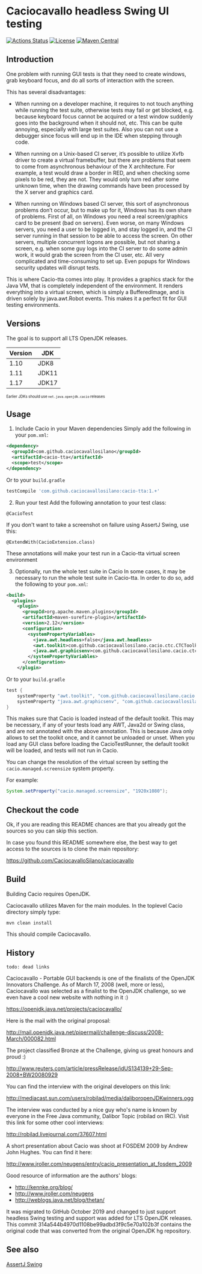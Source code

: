 # Caciocavallo headless Swing UI testing

[![Actions Status](https://github.com/CaciocavalloSilano/caciocavallo/workflows/Java%20CI/badge.svg)](https://github.com/CaciocavalloSilano/caciocavallo/actions)
[![License](https://img.shields.io/github/license/CaciocavalloSilano/caciocavallo.svg)](https://raw.githubusercontent.com/CaciocavalloSilano/caciocavallo/master/LICENSE)
[![Maven Central](https://maven-badges.herokuapp.com/maven-central/com.github.caciocavallosilano/cacio-tta/badge.svg)](https://maven-badges.herokuapp.com/maven-central/com.github.caciocavallosilano/cacio-tta)

## Introduction

One problem with running GUI tests is that they need to create windows, grab keyboard focus, and do all sorts of interaction with the screen. 

This has several disadvantages:
 * When running on a developer machine, it requires to not touch anything while running the test suite, otherwise tests may fail or get blocked, 
 e.g. because keyboard focus cannot be acquired or a test window suddenly goes into the background when it should not, etc. 
 This can be quite annoying, especially with large test suites. Also you can not use a debugger since focus will end up in the IDE when stepping through code.
 
 * When running on a Unix-based CI server, it’s possible to utilize Xvfb driver to create a virtual framebuffer, 
 but there are problems that seem to come from asynchronous behaviour of the X architecture. 
 For example, a test would draw a border in RED, and when checking some pixels to be red, they are not. 
 They would only turn red after some unknown time, when the drawing commands have been processed by the X server and graphics card.
 * When running on Windows based CI server, this sort of asynchronous problems don’t occur, but to make up for it, Windows has its own share of problems. 
 First of all, on Windows you need a real screen/graphics card to be present (bad on servers). 
 Even worse, on many Windows servers, you need a user to be logged in, and stay logged in, and the CI server running in that session to be able to access the screen. 
 On other servers, multiple concurrent logons are possible, but not sharing a screen, e.g. when some guy logs into the CI server to do some admin work, 
 it would grab the screen from the CI user, etc. All very complicated and time-consuming to set up. Even popups for Windows security updates will disrupt tests.

This is where Cacio-tta comes into play. It provides a graphics stack for the Java VM, that is completely independent of the environment. 
It renders everything into a virtual screen, which is simply a BufferedImage, and is driven solely by java.awt.Robot events. 
This makes it a perfect fit for GUI testing environments.

## Versions

The goal is to support all LTS OpenJDK releases.

| Version | JDK   |
|---------|-------|
| 1.10    | JDK8  |
| 1.11    | JDK11 |
| 1.17    | JDK17 |

<sub><sup>Earlier JDKs should use `net.java.openjdk.cacio` releases</sup></sub>

## Usage

1. Include Cacio in your Maven dependencies
Simply add the following in your `pom.xml`:
```xml
<dependency>
  <groupId>com.github.caciocavallosilano</groupId>
  <artifactId>cacio-tta</artifactId>
  <scope>test</scope>
</dependency>
```

Or to your `build.gradle`

```groovy
testCompile 'com.github.caciocavallosilano:cacio-tta:1.+'
```

2. Run your test
Add the following annotation to your test class:

`@CacioTest`

If you don't want to take a screenshot on failure using AssertJ Swing, use this:

`@ExtendWith(CacioExtension.class)`

These annotations will make your test run in a Cacio-tta virtual screen environment

3. Optionally, run the whole test suite in Cacio
In some cases, it may be necessary to run the whole test suite in Cacio-tta. In order to do so, add the following to your `pom.xml`:

```xml
<build>
  <plugins>
    <plugin>
      <groupId>org.apache.maven.plugins</groupId>
      <artifactId>maven-surefire-plugin</artifactId>
      <version>2.12</version>
      <configuration>
        <systemPropertyVariables>
          <java.awt.headless>false</java.awt.headless>
          <awt.toolkit>com.github.caciocavallosilano.cacio.ctc.CTCToolkit</awt.toolkit>
          <java.awt.graphicsenv>com.github.caciocavallosilano.cacio.ctc.CTCGraphicsEnvironment</java.awt.graphicsenv>
        </systemPropertyVariables>
      </configuration>
    </plugin>
```

Or to your `build.gradle`

```groovy
test {
    systemProperty "awt.toolkit", "com.github.caciocavallosilano.cacio.ctc.CTCToolkit"
    systemProperty "java.awt.graphicsenv", "com.github.caciocavallosilano.cacio.ctc.CTCGraphicsEnvironment"
}
```
This makes sure that Cacio is loaded instead of the default toolkit. This may be necessary, if any of your tests load any AWT, Java2d or Swing class, and are not annotated with the above annotation. 
This is because Java only allows to set the toolkit once, and it cannot be unloaded or unset. When you load any GUI class before loading the CacioTestRunner, the default toolkit will be loaded, and tests will not run in Cacio.

You can change the resolution of the virtual screen by setting the `cacio.managed.screensize` system property.

For example:
```java
System.setProperty("cacio.managed.screensize", "1920x1080");
```

## Checkout the code

Ok, if you are reading this README chances are that you already got the sources
so you can skip this section.

In case you found this README somewhere else, the best way to get access
to the sources is to clone the main repository:

https://github.com/CaciocavalloSilano/caciocavallo

## Build

Building Cacio requires OpenJDK.

Caciocavallo utilizes Maven for the main modules. In the toplevel Cacio
directory simply type:

`mvn clean install`

This should compile Caciocavallo.

## History

`todo: dead links`

Caciocavallo - Portable GUI backends is one of the finalists of the
OpenJDK Innovators Challenge. As of March 17, 2008 (well, more or
less), Caciocavallo was selected as a finalist to the OpenJDK
challenge, so we even have a cool new website with nothing in it :)

https://openjdk.java.net/projects/caciocavallo/

Here is the mail with the original proposal:

http://mail.openjdk.java.net/pipermail/challenge-discuss/2008-March/000082.html

The project classified Bronze at the Challenge, giving us great honours and
proud :)

http://www.reuters.com/article/pressRelease/idUS134139+29-Sep-2008+BW20080929

You can find the interview with the original developers on this link:

http://mediacast.sun.com/users/robilad/media/daliboropenJDKwinners.ogg

The interview was conducted by a nice guy who's name is known by everyone in
the Free Java community, Dalibor Topic (robilad on IRC). Visit this link
for some other cool interviews:

http://robilad.livejournal.com/37607.html

A short presentation about Cacio was shoot at FOSDEM 2009 by Andrew John Hughes.
You can find it here:

http://www.jroller.com/neugens/entry/cacio_presentation_at_fosdem_2009

Good resource of information are the authors' blogs:

 * http://kennke.org/blog/
 * http://www.jroller.com/neugens
 * http://weblogs.java.net/blog/thetan/

It was migrated to GitHub October 2019 and changed to just support headless Swing testing and support was added for LTS OpenJDK releases.
This commit 314a544b4970d1108be99adbd3f9c5e70a102b3f contains the original code that was converted from the original OpenJDK hg repository.


## See also

[AssertJ Swing](https://joel-costigliola.github.io/assertj/assertj-swing.html)
